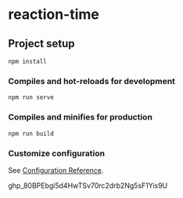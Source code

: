 # reaction-time

## Project setup
```
npm install
```

### Compiles and hot-reloads for development
```
npm run serve
```

### Compiles and minifies for production
```
npm run build
```

### Customize configuration
See [Configuration Reference](https://cli.vuejs.org/config/).



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